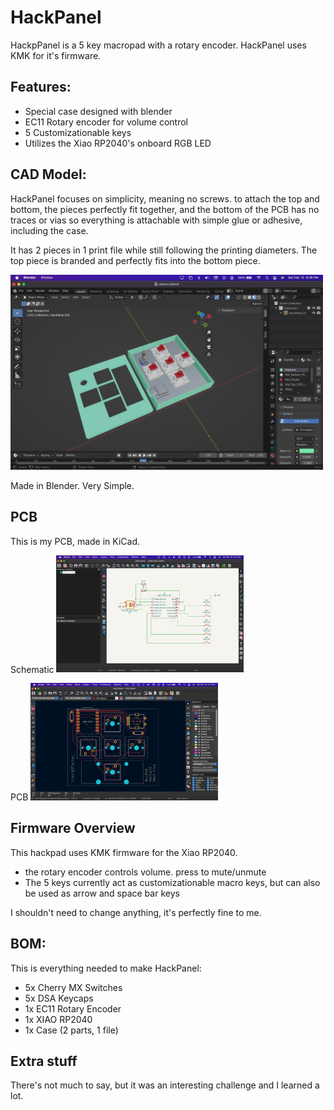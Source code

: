 # HackPanel

HackpPanel is a 5 key macropad with a rotary encoder. HackPanel uses KMK for it's firmware.

## Features:
- Special case designed with blender
- EC11 Rotary encoder for volume control
- 5 Customizationable keys
- Utilizes the Xiao RP2040's onboard RGB LED

## CAD Model:
HackPanel focuses on simplicity, meaning no screws. to attach the top and bottom, the pieces perfectly fit together, and the bottom of the PCB has no traces or vias so everything is attachable with simple glue or adhesive, including the case.

It has 2 pieces in 1 print file while still following the printing diameters. The top piece is branded and perfectly fits into the bottom piece.

<img src=assets/case.png alt="Schematic" width="500"/>

Made in Blender. Very Simple.


## PCB
This is my PCB, made in KiCad.

Schematic
<img src=assets/schematic.png alt="Schematic" width="300"/>

PCB
<img src=assets/pcb.png alt="Schematic" width="300"/>


## Firmware Overview
This hackpad uses KMK firmware for the Xiao RP2040. 

- the rotary encoder controls volume. press to mute/unmute
- The 5 keys currently act as customizationable macro keys, but can also be used as arrow and space bar keys


I shouldn't need to change anything, it's perfectly fine to me.

## BOM:
This is everything needed to make HackPanel:

- 5x Cherry MX Switches
- 5x DSA Keycaps
- 1x EC11 Rotary Encoder
- 1x XIAO RP2040
- 1x Case (2 parts, 1 file)


## Extra stuff
There's not much to say, but it was an interesting challenge and I learned a lot.